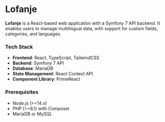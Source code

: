 # Lofanje

**Lofanje** is a React-based web application with a Symfony 7 API backend. It enables users to manage multilingual data, with support for custom fields, categories, and languages.

### Tech Stack

- **Frontend**: React, TypeScript, TailwindCSS
- **Backend**: Symfony 7 API
- **Database**: MariaDB
- **State Management**: React Context API
- **Component Library**: PrimeReact

### Prerequisites
- Node.js (>=14.x)
- PHP (>=8.1) with Composer
- MariaDB or MySQL
